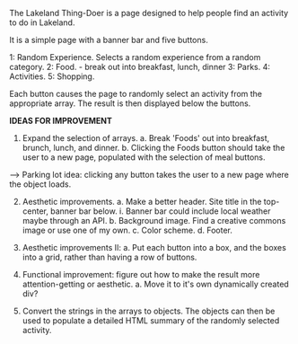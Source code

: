 The Lakeland Thing-Doer is a page designed to help people find an activity to do in Lakeland.

It is a simple page with a banner bar and five buttons.

1: Random Experience. Selects a random experience from a random category.
2: Food. - break out into breakfast, lunch, dinner
3: Parks.
4: Activities.
5: Shopping.

Each button causes the page to randomly select an activity from the appropriate array. The result is then displayed below the buttons.

**IDEAS FOR IMPROVEMENT**

1. Expand the selection of arrays.
   a. Break 'Foods' out into breakfast, brunch, lunch, and dinner.
   b. Clicking the Foods button should take the user to a new page, populated with the selection of meal buttons.

--> Parking lot idea: clicking any button takes the user to a new page where the object loads.

2. Aesthetic improvements.
   a. Make a better header. Site title in the top-center, banner bar below.
   i. Banner bar could include local weather maybe through an API.
   b. Background image. Find a creative commons image or use one of my own.
   c. Color scheme.
   d. Footer.

3. Aesthetic improvements II:
   a. Put each button into a box, and the boxes into a grid, rather than having a row of buttons.

4. Functional improvement: figure out how to make the result more attention-getting or aesthetic.
   a. Move it to it's own dynamically created div?

5. Convert the strings in the arrays to objects. The objects can then be used to populate a detailed HTML summary of the randomly selected activity.
